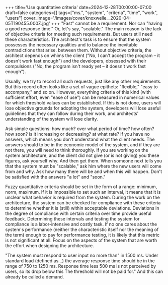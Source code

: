 +++
title='Use quantitative criteria'
date=2024-12-28T00:00:00-07:00
draft=false
categories=[]
tags=["ms.", "system", "criteria", "time", "work", "users"]
cover_image='/images/cover/knoxwelle__2020-04-05T190455.000Z.jpg'
+++
"Fast" cannot be a requirement. Nor can "having a good response time." Or, let's say, "scalable." The main reason is the lack of objective criteria for meeting such requirements.
But users still need these characteristics. The architect's task is to ensure that the system possesses the necessary qualities and to balance the inevitable contradictions that arise.
between them. Without objective criteria, the architect depends on whims
the client ("No, I can't accept the program – it doesn't work fast enough") and the developers, obsessed with their compulsions ("No, the program isn't ready yet – it doesn't work fast enough").

Usually, we try to record all such requests, just like any other requirements. But this record often looks like a set of vague
epithets: "flexible," "easy to accompany," and so on. However, everything
criteria of this kind (with sufficient effort, even "ease of use") can be measured in numerical values for which threshold values can be established. If this is not done, users will lose
objective grounds for adopting the system, developers will lose useful guidelines that they can follow during their work, and architects' understanding of the system will lose clarity.

Ask simple questions: how much? over what period of time? how often?
how soon? is it increasing or decreasing? at what rate? If you have
no answers, which means you don't understand what the client needs. The answers should
to be in the economic model of the system, and if they are not there, you will need to think thoroughly. If you are working on the system architecture,
and the client did not give (or is not giving) you these figures, ask yourself why. And then get them. When someone next tells you that the system
must be "scalable," ask him where the new users will come from and why. Ask how many there will be and when this will happen. Don't
be satisfied with the answers "a lot" and "soon."

Fuzzy quantitative criteria should be set in the form of a range: minimum, norm, maximum. If it is impossible to set such an interval, it means that it is unclear what behavior is required from the system. During the work on the architecture, the system can be checked for compliance with these criteria to determine whether it is (still) within acceptable deviations. Deviations in the degree of compliance with certain criteria over time provide useful feedback. Determining these intervals and testing the system for compliance is a labor-intensive and costly task. If no one cares about the system's performance (neither the characteristic itself nor the meaning of the term) enough to pay for performance testing, it is likely that this metric is not significant at all. Focus on the aspects of the system that are worth the effort when designing the architecture.

"The system must respond to user input no more than"
in 1500 ms. Under standard load (defined as...) the average response time should be in the range of 750 to 1250 ms. Response time less
500 ms is not perceived by users, so its drop below this
The threshold will not be paid for." And this can already be called a demand.